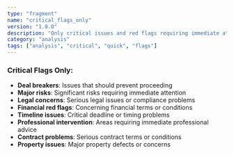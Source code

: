 ```yaml
---
type: "fragment"
name: "critical_flags_only"
version: "1.0.0"
description: "Only critical issues and red flags requiring immediate attention"
category: "analysis"
tags: ["analysis", "critical", "quick", "flags"]
---
```


### Critical Flags Only:
- **Deal breakers**: Issues that should prevent proceeding
- **Major risks**: Significant risks requiring immediate attention
- **Legal concerns**: Serious legal issues or compliance problems
- **Financial red flags**: Concerning financial terms or conditions
- **Timeline issues**: Critical deadline or timing problems
- **Professional intervention**: Areas requiring immediate professional advice
- **Contract problems**: Serious contract terms or conditions
- **Property issues**: Major property defects or concerns
